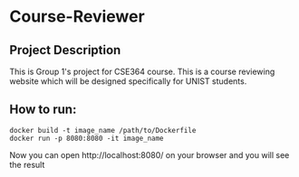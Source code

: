 # Course-Reviewer

## Project Description

This is Group 1's project for CSE364 course. This is a course reviewing website which will be designed specifically for UNIST students.

## How to run:

```
docker build -t image_name /path/to/Dockerfile
docker run -p 8080:8080 -it image_name
```

Now you can open http://localhost:8080/ on your browser and you will see the result
